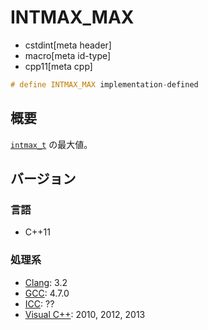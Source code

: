 # INTMAX_MAX
* cstdint[meta header]
* macro[meta id-type]
* cpp11[meta cpp]

```cpp
# define INTMAX_MAX implementation-defined
```

## 概要
[`intmax_t`](intmax_t.md) の最大値。

## バージョン
### 言語
- C++11

### 処理系
- [Clang](/implementation.md#clang): 3.2
- [GCC](/implementation.md#gcc): 4.7.0
- [ICC](/implementation.md#icc): ??
- [Visual C++](/implementation.md#visual_cpp): 2010, 2012, 2013
